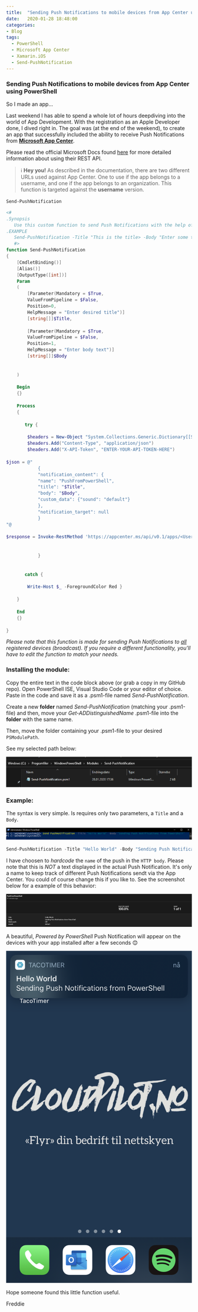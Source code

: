 ```yaml
---
title:  "Sending Push Notifications to mobile devices from App Center using PowerShell"
date:   2020-01-28 18:48:00
categories: 
- Blog
tags:
  - PowerShell
  - Microsoft App Center
  - Xamarin.iOS
  - Send-PushNotification
---
```


### Sending Push Notifications to mobile devices from App Center using PowerShell

So I made an app...

Last weekend I has able to spend a whole lot of hours deepdiving into the world of App Development.
With the registration as an Apple Developer done, I dived right in. The goal was (at the end of the weekend), to create an app that successfully included the ability to receive Push Notifications from [**Microsoft App Center**](https://appcenter.ms).

Please read the official Microsoft Docs found [here](https://docs.microsoft.com/en-us/appcenter/push/rest-api) for more detailed information about using their REST API.

>:information_source: **Hey you!** As described in the documentation, there are two different URLs used against App Center. One to use if the app belongs to a username, and one if the app belongs to an organization. 
This function is targeted against the **username** version.


````Send-PushNotification````

````powershell
<#
.Synopsis
   Use this custom function to send Push Notifications with the help of the Microsoft Visual Studio App Center REST API.
.EXAMPLE
   Send-PushNotification -Title "This is the title> -Body "Enter some text here"
   #>
function Send-PushNotification
{
    [CmdletBinding()]
    [Alias()]
    [OutputType([int])]
    Param
    (
        [Parameter(Mandatory = $True,
        ValueFromPipeline = $False,
        Position=0,
        HelpMessage = "Enter desired title")]
        [string[]]$Title,

        [Parameter(Mandatory = $True,
        ValueFromPipeline = $False,
        Position=1,
        HelpMessage = "Enter body text")]
        [string[]]$Body


    )

    Begin
    {}

    Process
    {

       try {

        $headers = New-Object "System.Collections.Generic.Dictionary[[String],[String]]"
        $headers.Add("Content-Type", "application/json")
        $headers.Add("X-API-Token", "ENTER-YOUR-API-TOKEN-HERE")

$json = @"
            {
            "notification_content": {
            "name": "PushFromPowerShell",
            "title": "$Title",
            "body": "$Body",
            "custom_data": {"sound": "default"}
            },
            "notification_target": null
            }
"@

$response = Invoke-RestMethod 'https://appcenter.ms/api/v0.1/apps/<Username>/<AppName>/push/notifications' -Method 'POST' -Headers $headers -Body ([System.Text.Encoding]::UTF8.GetBytes($json))


            }


       catch {

        Write-Host $_ -ForegroundColor Red }

    }

    End
    {}

}
````


*Please note that this function is made for sending Push Notifications to [all](https://docs.microsoft.com/en-us/appcenter/push/rest-api#send-a-notification-to-all-registered-devices-broadcast) registered devices (broadcast).
If you require a different functionality, you'll have to edit the function to match your needs.*


### Installing the module:

Copy the entire text in the code block above (or grab a copy in my GitHub repo). Open PowerShell ISE, Visual Studio Code or your editor of choice. Paste in the code and save it as a .psm1-file named  *Send-PushNotification*.

Create a new **folder** named *Send-PushNotification* (matching your .psm1-file) and then, move your  _Get-ADDistinguishedName_  .psm1-file into the  **folder**  with the same name.

Then, move the folder containing your .psm1-file to your desired  `PSModulePath`.

See my selected path below:

![PATH](/assets/images/PUSH/PATH.PNG)

### Example:

The syntax is very simple. Is requires only two parameters, a ````Title```` and a ````Body````.

![Syntax](/assets/images/PUSH/Syntax.PNG)

````powershell
Send-PushNotification -Title "Hello World" -Body "Sending Push Notification using PowerShell"
````
I have choosen to *hardcode* the ````name```` of the push in the ````HTTP body````. Please note that this is *NOT* a text displayed in the actual Push Notification. It's only a name to keep track of different Push Notifications sendt via the App Center. You could of course change this if you like to. See the screenshot below for a example of this behavior:

![APPCENTER](/assets/images/PUSH/APPCENTER.PNG)


A beautiful, *Powered by PowerShell* Push Notification will appear on the devices with your app installed after a few seconds :blush:

![iPhone](/assets/images/PUSH/iOS.PNG)



Hope someone found this little function useful.

Freddie



 









   















